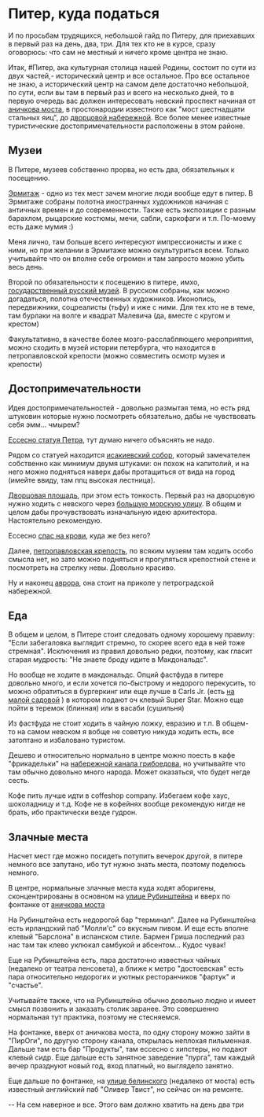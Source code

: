 # Питер, куда податься

И по просьбам трудящихся, небольшой гайд по Питеру, для приехавших в первый раз на день, два, три. Для тех кто не в курсе, сразу оговорюсь: что сам не местный и ничего кроме центра не знаю.

Итак, #Питер, ака культурная столица нашей Родины, состоит по сути из двух частей,- исторический центр и все остальное. Про все остальное не знаю, а исторический центр на самом деле достаточно небольшой, по сути, если вы там в первый раз и всего на несколько дней, то в первую очередь вас должен интересовать невский проспект начиная от [аничкова моста](http://maps.yandex.ru/?ll=30.345301%2C59.933171&spn=0.019269%2C0.006494&z=16&l=map), в простонародии известного как "мост шестнадцати стальных яиц", до [дворцовой набережной](http://maps.yandex.ru/?ll=30.315475%2C59.937973&spn=0.019269%2C0.006493&z=16&l=map). Все более менее известные туристические достопримечательности расположены в этом районе.

## Музеи

В Питере, музеев собственно прорва, но есть два, обязательных к посещению.

[Эрмитаж](http://maps.yandex.ru/?ll=30.315397%2C59.939868&spn=0.009634%2C0.003246&z=17&l=map) - одно из тех мест зачем многие люди вообще едут в питер. В Эрмитаже собраны полотна иностранных художников начиная с античных времен и до современности. Также есть экспозиции с разным барахлом, рыцарские костюмы, мечи, сабли, саркофаги и т.п. По-моему есть даже мумия :)

Меня лично, там больше всего интересуют импрессионисты и иже с ними, но при желании в Эрмитаже можно окультуриться всем. Только учитывайте что он вполне себе огромен и там запросто можно убить весь день.

Второй по обязательности к посещению в питере, имхо, [государственный русский музей](http://maps.yandex.ru/?ll=30.332037%2C59.938517&spn=0.009634%2C0.003246&z=17&l=map). В русском собраны, как можно догадаться, полотна отечественных художников. Иконопись, передвижники, соцреалисты (тьфу) и иже с ними. Для тех кто не в теме, там бурлаки на волге и квадрат Малевича (да, вместе с кругом и крестом)

Факультативно, в качестве более мозго-расслабляющего мероприятия, можно сходить в музей истории петербурга, что находится в петропавловской крепости (можно совместить осмотр музея и крепости)

## Достопримечательности

Идея достопримечательностей - довольно размытая тема, но есть ряд штуковин которые нужно посмотреть обязательно, дабы не чувствовать себя эмм... чмырем?

[Ессесно статуя Петра](http://maps.yandex.ru/?ll=30.303847%2C59.936183&spn=0.009634%2C0.003246&z=17&l=map), тут думаю ничего объяснять не надо.

Рядом со статуей находится [исакиевский собор](http://maps.yandex.ru/?ll=30.306165%2C59.934213&spn=0.009634%2C0.003247&z=17&l=map), который замечателен собственно как минимум двумя штуками: он похож на капитолий, и на него можно подняться наверх дабы протащиться от вида на город  (имейте ввиду, там ппц высокая лестница).

[Дворцовая площадь](http://maps.yandex.ru/?ll=30.316046%2C59.938848&spn=0.009634%2C0.003246&z=17&l=map), при этом есть тонкость. Первый раз на дворцовую нужно ходить с невского через [большую морскую улицу](http://maps.yandex.ru/?ll=30.318718%2C59.936334&spn=0.009634%2C0.003246&z=17&l=map). В общем и целом дабы прочувствовать изначальную идею архитектора. Настоятельно рекомендую.

Ессесно [спас на крови](http://maps.yandex.ru/?ll=30.329049%2C59.940016&spn=0.009634%2C0.003246&z=17&l=map), куда же без него?

Далее, [петропавловская крепость](http://maps.yandex.ru/?ll=30.315982%2C59.950335&spn=0.019269%2C0.006490&z=16&l=map), по всяким музеям там ходить особо смысла нет, но зато можно подняться и прогуляться крепостной стене и посмотреть на стрелку невы. Довольно красиво.

Ну и наконец [аврора](http://maps.yandex.ru/?ll=30.338101%2C59.956051&spn=0.019269%2C0.006489&z=16&l=map), она стоит на приколе у петроградской набережной.


## Еда

В общем и целом, в Питере стоит следовать одному хорошему правилу: "Если забегаловка выглядит стремно, то скорее всего еда в ней тоже стремная". Исключения из правил довольно редки, поэтому, как гласит старая мудрость: "Не знаете броду идите в Макдональдс".

Но вообще не ходите в макдональдс. Опций фастфуда в питере довольно много, и если хочется по-быстрому и недорого перекусить, то можно обратиться в бургеркинг или еще лучше в Carls Jr. (есть [на малой садовой](http://maps.yandex.ru/?ll=30.337886%2C59.934931&spn=0.009634%2C0.003247&z=17&l=map) ) в котором подают оч клевый Super Star. Можно еще пойти в теремок (блинная) или в васаби (сушильня)

Из фастфуда не стоит ходить в чайную ложку, евразию и т.п. В общем-то на самом невском я вобще не советую никуда ходить есть, все затоптано и избаловано туристом.

Дешево и относительно нормально в центре можно поесть в кафе "фрикадельки" на [набережной канала грибоедова](http://maps.yandex.ru/?ll=30.327619%2C59.936460&spn=0.009634%2C0.003246&z=17&l=map), но учитывайте что там обычно довольно много народа. Может оказаться, что будет негде сесть.

Кофе пить лучше идти в coffeshop company. Избегаем кофе хаус, шоколадницу и т.д. Кофе не в кофейнях вообще рекомендую нигде не брать, ибо практически везде гудрон.


## Злачные места

Насчет мест где можно посидеть потупить вечерок другой, в питере немного все запутано, ибо тут нужно знать места, поэтому поделюсь немного.

В центре, нормальные злачные места куда ходят аборигены, сконцентрированы в основном на [улице Рубинштейна](http://maps.yandex.ru/?ll=30.345461%2C59.931797&spn=0.009634%2C0.003247&z=17&l=map) и вверх по фонтанке от [аничкова моста](http://maps.yandex.ru/?ll=30.343315%2C59.933262&spn=0.009634%2C0.003247&z=17&l=map)

На Рубинштейна есть недорогой бар "терминал". Далее на Рубинштейна есть ирландский паб "Молли'c" со вкусным пивом. И еще есть вполне клевый "Барслона" в испанском стиле. Бармен Гриша последний раз нас там так клево уклюкал самбукой и абсентом... Кудос чувак!

Еще на Рубинштейна есть, пара достаточно известных чайных (недалеко от театра ленсовета), а ближе к метро "достоевская" есть пара относительно недорогих и уютных ресторанчиков "фартук" и "счастье".

Учитывайте также, что на Рубинштейна обычно довольно людно и имеет смысл позвонить и заказать столик заранее. Это совершенно нормальная тут практика, поэтому не стесняемся.

На фонтанке, вверх от аничкова моста, по одну сторону можно зайти в "ПирОги", по другую сторону канала, открылась неплохая пильменная. Дальше там есть бар "Продукты", там ессесно с хипстеры, но подают клевый сидр. Еще дальше есть занятное заведение "пурга", там каждый вечер празднуют новый год, вход платный, но выглядело занятно.

Еще дальше по фонтанке, на [улице белинского](http://maps.yandex.ru/?ll=30.345203%2C59.938080&spn=0.009634%2C0.003246&z=17&l=map) (недалеко от моста) есть известный английский паб "Оливер Твист", но сейчас он на ремонте.

--
На сем наверное и все. Этого вам должно хватить на день два три